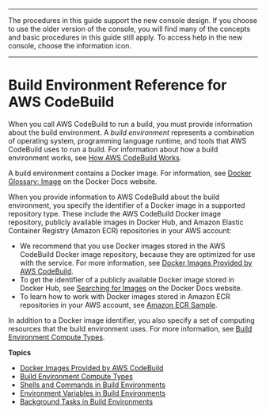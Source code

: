 --------

 The procedures in this guide support the new console design\. If you choose to use the older version of the console, you will find many of the concepts and basic procedures in this guide still apply\. To access help in the new console, choose the information icon\.

--------

# Build Environment Reference for AWS CodeBuild<a name="build-env-ref"></a>

When you call AWS CodeBuild to run a build, you must provide information about the build environment\. A *build environment* represents a combination of operating system, programming language runtime, and tools that AWS CodeBuild uses to run a build\. For information about how a build environment works, see [How AWS CodeBuild Works](concepts.md#concepts-how-it-works)\.

A build environment contains a Docker image\. For information, see [Docker Glossary: Image](https://docs.docker.com/glossary/?term=image) on the Docker Docs website\. 

When you provide information to AWS CodeBuild about the build environment, you specify the identifier of a Docker image in a supported repository type\. These include the AWS CodeBuild Docker image repository, publicly available images in Docker Hub, and Amazon Elastic Container Registry \(Amazon ECR\) repositories in your AWS account:
+ We recommend that you use Docker images stored in the AWS CodeBuild Docker image repository, because they are optimized for use with the service\. For more information, see [Docker Images Provided by AWS CodeBuild](build-env-ref-available.md)\. 
+ To get the identifier of a publicly available Docker image stored in Docker Hub, see [Searching for Images](https://docs.docker.com/docker-hub/repos/#searching-for-images) on the Docker Docs website\.
+ To learn how to work with Docker images stored in Amazon ECR repositories in your AWS account, see [Amazon ECR Sample](sample-ecr.md)\.

In addition to a Docker image identifier, you also specify a set of computing resources that the build environment uses\. For more information, see [Build Environment Compute Types](build-env-ref-compute-types.md)\.

**Topics**
+ [Docker Images Provided by AWS CodeBuild](build-env-ref-available.md)
+ [Build Environment Compute Types](build-env-ref-compute-types.md)
+ [Shells and Commands in Build Environments](build-env-ref-cmd.md)
+ [Environment Variables in Build Environments](build-env-ref-env-vars.md)
+ [Background Tasks in Build Environments](build-env-ref-background-tasks.md)